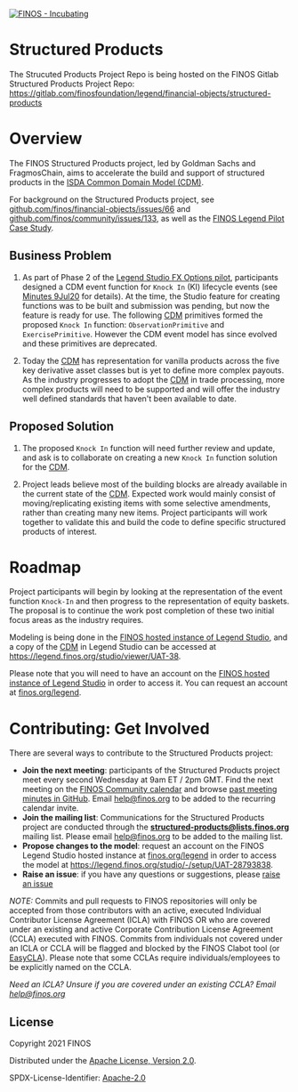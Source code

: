 [![FINOS - Incubating](https://cdn.jsdelivr.net/gh/finos/contrib-toolbox@master/images/badge-incubating.svg)](https://finosfoundation.atlassian.net/wiki/display/FINOS/Incubating)

# Structured Products

The Strucuted Products Project Repo is being hosted on the FINOS Gitlab Structured Products Project Repo: https://gitlab.com/finosfoundation/legend/financial-objects/structured-products


# Overview
The FINOS Structured Products project, led by Goldman Sachs and FragmosChain, aims to accelerate the build and support of structured products in the [ISDA Common Domain Model (CDM)](https://www.isda.org/2019/10/14/isda-common-domain-model/).

For background on the Structured Products project, see [github.com/finos/financial-objects/issues/66](https://github.com/finos/financial-objects/issues/66) and [github.com/finos/community/issues/133](https://github.com/finos/community/issues/133), as well as the [FINOS Legend Pilot Case Study](https://www.finos.org/hubfs/FINOS/assets/FINOS%20Legend%20Case%20Study%202021.pdf). 

## Business Problem

1. As part of Phase 2 of the [Legend Studio FX Options pilot](https://www.finos.org/hubfs/FINOS/assets/FINOS%20Legend%20Case%20Study%202021.pdf), participants designed a CDM event function for `Knock In` (KI) lifecycle events (see [Minutes 9Jul20](https://github.com/finos/legend/issues/179) for details). At the time, the Studio feature for creating functions was to be built and submission was pending, but now the feature is ready for use. The following [CDM](https://www.isda.org/2019/10/14/isda-common-domain-model/) primitives formed the proposed `Knock In` function: `ObservationPrimitive` and `ExercisePrimitive`. However the CDM event model has since evolved and these primitives are deprecated.
 
2. Today the [CDM](https://www.isda.org/2019/10/14/isda-common-domain-model/) has representation for vanilla products across the five key derivative asset classes but is yet to define more complex payouts. As the industry progresses to adopt the [CDM](https://www.isda.org/2019/10/14/isda-common-domain-model/) in trade processing, more complex products will need to be supported and will offer the industry well defined standards that haven't been available to date.

## Proposed Solution

1. The proposed `Knock In` function will need further review and update, and ask is to collaborate on creating a new `Knock In` function solution for the [CDM](https://www.isda.org/2019/10/14/isda-common-domain-model/).

2. Project leads believe most of the building blocks are already available in the current state of the [CDM](https://www.isda.org/2019/10/14/isda-common-domain-model/). Expected work would mainly consist of moving/replicating existing items with some selective amendments, rather than creating many new items. Project participants will work together to validate this and build the code to define specific structured products of interest.

# Roadmap

Project participants will begin by looking at the representation of the event function `Knock-In` and then progress to the representation of equity baskets. The proposal is to continue the work post completion of these two initial focus areas as the industry requires.

Modeling is being done in the [FINOS hosted instance of Legend Studio](https://legend.finos.org/studio), and a copy of the [CDM](https://www.isda.org/2019/10/14/isda-common-domain-model/) in Legend Studio can be accessed at https://legend.finos.org/studio/viewer/UAT-38. 

Please note that you will need to have an account on the [FINOS hosted instance of Legend Studio](https://legend.finos.org/studio) in order to access it. You can request an account at [finos.org/legend](finos.org/legend).

# Contributing: Get Involved
There are several ways to contribute to the Structured Products project:

* **Join the next meeting**: participants of the Structured Products project meet every second Wednesday at 9am ET / 2pm GMT. Find the next meeting on the [FINOS Community calendar](https://calendar.google.com/calendar/u/0/embed?src=finos.org_fac8mo1rfc6ehscg0d80fi8jig@group.calendar.google.com&ctz=America/New_York) and browse [past meeting minutes in GitHub](https://github.com/finos/structured-products/issues). Email [help@finos.org](mailto:help@finos.org) to be added to the recurring calendar invite.
* **Join the mailing list**: Communications for the Structured Products project are conducted through the **structured-products@lists.finos.org** mailing list. Please email [help@finos.org](mailto:help@finos.org) to be added to the mailing list.
* **Propose changes to the model**: request an account on the FINOS Legend Studio hosted instance at [finos.org/legend](https://www.finos.org/legend) in order to access the model at https://legend.finos.org/studio/-/setup/UAT-28793838. 
* **Raise an issue**: if you have any questions or suggestions, please [raise an issue](https://github.com/finos/structured-products/issues)

_NOTE:_ Commits and pull requests to FINOS repositories will only be accepted from those contributors with an active, executed Individual Contributor License Agreement (ICLA) with FINOS OR who are covered under an existing and active Corporate Contribution License Agreement (CCLA) executed with FINOS. Commits from individuals not covered under an ICLA or CCLA will be flagged and blocked by the FINOS Clabot tool (or [EasyCLA](https://github.com/finos/community/blob/master/governance/Software-Projects/EasyCLA.md)). Please note that some CCLAs require individuals/employees to be explicitly named on the CCLA.

*Need an ICLA? Unsure if you are covered under an existing CCLA? Email [help@finos.org](mailto:help@finos.org)*

## License

Copyright 2021 FINOS

Distributed under the [Apache License, Version 2.0](http://www.apache.org/licenses/LICENSE-2.0).

SPDX-License-Identifier: [Apache-2.0](https://spdx.org/licenses/Apache-2.0)
